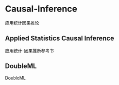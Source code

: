 # Causal-Inference
应用统计因果推论

## Applied Statistics Causal Inference
应用统计-因果推断参考书

## DoubleML
[DoubleML](https://docs.doubleml.org/stable/index.html)

